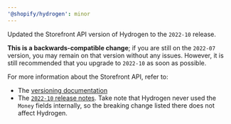 ```yaml
---
'@shopify/hydrogen': minor
---
```


Updated the Storefront API version of Hydrogen to the `2022-10` release.

**This is a backwards-compatible change**; if you are still on the `2022-07` version, you may remain on that version without any issues. However, it is still recommended that you upgrade to `2022-10` as soon as possible.

For more information about the Storefront API, refer to:

- The [versioning documentation](https://shopify.dev/api/usage/versioning)
- The [`2022-10` release notes](https://shopify.dev/api/release-notes/2022-10#graphql-storefont-api-changes). Take note that Hydrogen never used the `Money` fields internally, so the breaking change listed there does not affect Hydrogen.
